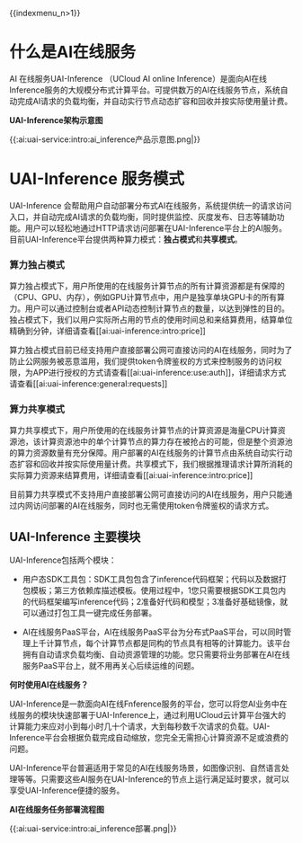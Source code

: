 {{indexmenu_n>1}}

# 什么是AI在线服务
AI 在线服务UAI-Inference （UCloud AI online Inference）是面向AI在线Inference服务的大规模分布式计算平台。可提供数万的AI在线服务节点，系统自动完成AI请求的负载均衡，并自动实行节点动态扩容和回收并按实际使用量计费。

**UAI-Inference架构示意图**

{{:ai:uai-service:intro:ai_inference产品示意图.png|}}

# UAI-Inference 服务模式
UAI-Inference 会帮助用户自动部署分布式AI在线服务，系统提供统一的请求访问入口，并自动完成AI请求的负载均衡，同时提供监控、灰度发布、日志等辅助功能。用户可以轻松地通过HTTP请求访问部署在UAI-Inference平台上的AI服务。
目前UAI-Inference平台提供两种算力模式：**独占模式**和**共享模式**。

### 算力独占模式
算力独占模式下，用户所使用的在线服务计算节点的所有计算资源都是有保障的（CPU、GPU、内存），例如GPU计算节点中，用户是独享单块GPU卡的所有算力。用户可以通过控制台或者API动态控制计算节点的数量，以达到弹性的目的。独占模式下，我们以用户实际所占用的节点的使用时间总和来结算费用，结算单位精确到分钟，详细请查看[[ai:uai-inference:intro:price]]

算力独占模式目前已经支持用户直接部署公网可直接访问的AI在线服务，同时为了防止公网服务被恶意滥用，我们提供token令牌鉴权的方式来控制服务的访问权限，为APP进行授权的方式请查看[[ai:uai-inference:use:auth]]，详细请求方式请查看[[ai:uai-inference:general:requests]]

### 算力共享模式
算力共享模式下，用户所使用的在线服务计算节点的计算资源是海量CPU计算资源池，该计算资源池中的单个计算节点的算力存在被抢占的可能，但是整个资源池的算力资源数量有充分保障。用户部署的AI在线服务的计算节点由系统自动实行动态扩容和回收并按实际使用量计费。共享模式下，我们根据推理请求计算所消耗的实际算力资源来结算费用，详细请查看[[ai:uai-inference:intro:price]]

目前算力共享模式不支持用户直接部署公网可直接访问的AI在线服务，用户只能通过内网访问部署的AI在线服务，同时也无需使用token令牌鉴权的请求方式。

## UAI-Inference 主要模块
UAI-Inference包括两个模块：

+ 用户态SDK工具包：SDK工具包包含了inference代码框架；代码以及数据打包模板；第三方依赖库描述模板。使用过程中，1您只需要根据SDK工具包内的代码框架编写inference代码；2准备好代码和模型；3准备好基础镜像，就可以通过打包工具一键完成任务部署。

+ AI在线服务PaaS平台，AI在线服务PaaS平台为分布式PaaS平台，可以同时管理上千计算节点，每个计算节点都是同构的节点具有相等的计算能力。该平台拥有自动请求负载均衡、自动资源管理的功能。您只需要将业务部署在AI在线服务PaaS平台上，就不用再关心后续运维的问题。

**何时使用AI在线服务？**

UAI-Inference是一款面向AI在线Fnference服务的平台，您可以将您AI业务中在线服务的模块快速部署于UAI-Inference上，通过利用UCloud云计算平台强大的计算能力来应对小到每小时几十个请求，大到每秒数千次请求的负载。UAI-Inference平台会根据负载完成自动缩放，您完全无需担心计算资源不足或浪费的问题。

UAI-Inference平台普遍适用于常见的AI在线服务场景，如图像识别、自然语言处理等等。只需要这些AI服务在UAI-Inference的节点上运行满足延时要求，就可以享受UAI-Inference便捷的服务。

**AI在线服务任务部署流程图**

{{:ai:uai-service:intro:ai_inference部署.png|}}

